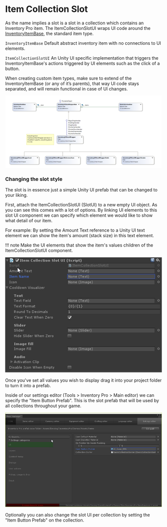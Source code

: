 # Item Collection Slot

As the name implies a slot is a slot in a collection which contains an Inventory Pro item. The ItemCollectionSlotUI wraps UI code around the [InventoryItemBase](CreatingItemType.md), the standard item type.

`InventoryItemBase` Default abstract inventory item with no connections to UI elements.

`ItemCollectionSlotUI` An Unity UI specific implementation that triggers the InventoryItemBase's actions triggered by UI elements such as the click of a button.

When creating custom item types, make sure to extend of the InventoryItemBase (or any of it’s parents), that way UI code stays separated, and will remain functional in case of UI changes.

![](Assets/ItemCollectionChart.png)

### Changing the slot style

The slot is in essence just a simple Unity UI prefab that can be changed to your liking.

First, attach the ItemCollectionSlotUI (SlotUI) to a new empty UI object. As you can see this comes with a lot of options. By linking UI elements to this slot UI component we can specify which element we would like to show what detail of our item.

For example: By setting the Amount Text reference to a Unity UI text element we can show the item's amount (stack size) in this text element.

!!! note
	Make the UI elements that show the item's values children of the ItemCollectionSlotUI component.

![](Assets/ItemCollectionSlotUI.png)

Once you've set all values you wish to display drag it into your project folder to turn it into a prefab.

Inside of our settings editor (Tools > Inventory Pro > Main editor) we can specify the "Item Button Prefab". This is the slot prefab that will be used by all collections throughout your game.

![](Assets/SettingsEditor.png)

Optionally you can also change the slot UI per collection by setting the "Item Button Prefab" on the collection.